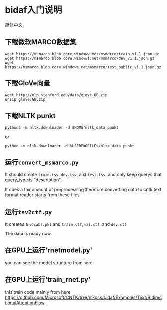 # bidaf入门说明

[简体中文](/zh-hans/examples/cntk/python/RNet/README.md)

## 下载微软MARCO数据集

    wget https://msmarco.blob.core.windows.net/msmarco/train_v1.1.json.gz
    wget https://msmarco.blob.core.windows.net/msmarco/dev_v1.1.json.gz
    wget https://msmarco.blob.core.windows.net/msmarco/test_public_v1.1.json.gz
    

## 下载GloVe向量

    wget http://nlp.stanford.edu/data/glove.6B.zip
    unzip glove.6B.zip
    

## 下载NLTK punkt

    python3 -m nltk.downloader -d $HOME/nltk_data punkt
    

or

    python -m nltk.downloader -d %USERPROFILE%/nltk_data punkt
    

## 运行`convert_msmarco.py`

It should create `train.tsv`, `dev.tsv`, and `test.tsv`, and only keep querys that query_type is "description".

It does a fair amount of preprocessing therefore converting data to cntk text format reader starts from these files

## 运行`tsv2ctf.py`

It creates a `vocabs.pkl` and `train.ctf`, `val.ctf`, and `dev.ctf`

The data is ready now.

## 在GPU上运行'rnetmodel.py'

you can see the model structure from here

## 在GPU上运行'train_rnet.py'

this train code mainly from here https://github.com/Microsoft/CNTK/tree/nikosk/bidaf/Examples/Text/BidirectionalAttentionFlow